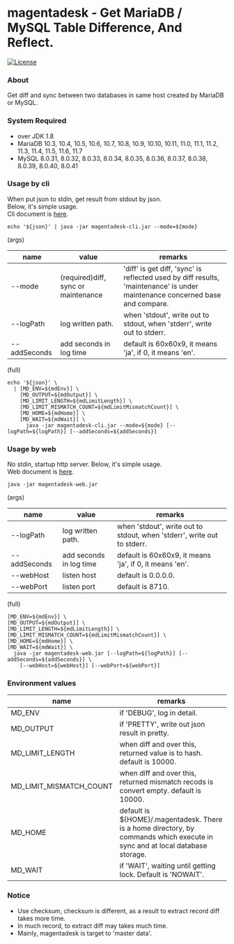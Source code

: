 # magentadesk - Get MariaDB / MySQL Table Difference, And Reflect.

[![License](https://img.shields.io/badge/License-Apache%202.0-blue.svg)](https://opensource.org/licenses/Apache-2.0)

### About

Get diff and sync between two databases in same host created by MariaDB or MySQL.  

### System Required

* over JDK 1.8
* MariaDB 10.3, 10.4, 10.5, 10.6, 10.7, 10.8, 10.9, 10.10, 10.11, 11.0, 11.1, 11.2, 11.3, 11.4, 11.5, 11.6, 11.7
* MySQL 8.0.31, 8.0.32, 8.0.33, 8.0.34, 8.0.35, 8.0.36, 8.0.37, 8.0.38, 8.0.39, 8.0.40, 8.0.41

### Usage by cli

When put json to stdin, get result from stdout by json.  
Below, it's simple usage.  
Cli document is [here](cli/README.md).  

    echo '${json}' | java -jar magentadesk-cli.jar --mode=${mode}

(args)  

|name|value|remarks|
|----|-----|-------|
|--mode|(required)diff, sync or maintenance|'diff' is get diff, 'sync' is reflected used by diff results, 'maintenance' is under maintenance concerned base and compare.|
|--logPath|log written path.|when 'stdout', write out to stdout, when 'stderr', write out to stderr.|
|--addSeconds|add seconds in log time|default is 60x60x9, it means 'ja', if 0, it means 'en'.|

(full)

    echo '${json}' \
      | [MD_ENV=${mdEnv}] \
        [MD_OUTPUT=${mdOutput}] \
        [MD_LIMIT_LENGTH=${mdLimitLength}] \
        [MD_LIMIT_MISMATCH_COUNT=${mdLimitMismatchCount}] \
        [MD_HOME=${mdHome}] \
        [MD_WAIT=${mdWait}] \
          java -jar magentadesk-cli.jar --mode=${mode} [--logPath=${logPath}] [--addSeconds=${addSeconds}]

### Usage by web

No stdin, startup http server.
Below, it's simple usage.  
Web document is [here](web/README.md).

    java -jar magentadesk-web.jar

(args)  

|name|value|remarks|
|----|-----|-------|
|--logPath|log written path.|when 'stdout', write out to stdout, when 'stderr', write out to stderr.|
|--addSeconds|add seconds in log time|default is 60x60x9, it means 'ja', if 0, it means 'en'.|
|--webHost|listen host|default is 0.0.0.0.|
|--webPort|listen port|default is 8710.|

(full)  

    [MD_ENV=${mdEnv}] \
    [MD_OUTPUT=${mdOutput}] \
    [MD_LIMIT_LENGTH=${mdLimitLength}] \
    [MD_LIMIT_MISMATCH_COUNT=${mdLimitMismatchCount}] \
    [MD_HOME=${mdHome}] \
    [MD_WAIT=${mdWait}] \
      java -jar magentadesk-web.jar [--logPath=${logPath}] [--addSeconds=${addSeconds}] \
        [--webHost=${webHost}] [--webPort=${webPort}]

### Environment values

| name                    | remarks                                                                                                                      |
|-------------------------|------------------------------------------------------------------------------------------------------------------------------|
| MD_ENV                  | if 'DEBUG', log in detail.                                                                                                   |
| MD_OUTPUT               | if 'PRETTY', write out json result in pretty.                                                                                |
| MD_LIMIT_LENGTH         | when diff and over this, returned value is to hash. default is 10000.                                                        |
| MD_LIMIT_MISMATCH_COUNT | when diff and over this, returned mismatch recods is convert empty. default is 10000.                                        |
| MD_HOME                 | default is ${HOME}/.magentadesk. There is a home directory, by commands which execute in sync and at local database storage. |
| MD_WAIT                 | if 'WAIT', waiting until getting lock. Default is 'NOWAIT'.                                                                  |

### Notice

* Use checksum, checksum is different, as a result to extract record diff takes more time.
* In much record, to extract diff may takes much time.
* Mainly, magentadesk is target to 'master data'.

